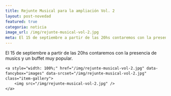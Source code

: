 ```yaml
---
title: Rejunte Musical para la ampliación Vol. 2
layout: post-novedad
featured: true
categoria: noticia
image_url: /img/rejunte-musical-vol-2.jpg
meta: El 15 de septiembre a partir de las 20hs contaremos con la presencia de musics invitads y un buffet muy popular.
---
```


El 15 de septiembre a partir de las 20hs contaremos con la presencia de musics y un buffet muy popular.

<div style="position: relative;">
	<div class="gallery col-3">

	<a style="width: 100%;" href="/img/rejunte-musical-vol-2.jpg" data-fancybox="images" data-srcset="/img/rejunte-musical-vol-2.jpg" class="item-gallery">
		<img src="/img/rejunte-musical-vol-2.jpg" />
	</a>

</div>
</div>
